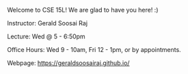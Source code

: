 Welcome to CSE 15L! We are glad to have you here! :)

Instructor: Gerald Soosai Raj

Lecture: Wed @ 5 - 6:50pm

Office Hours: Wed 9 - 10am, Fri 12 - 1pm, or by appointments.

Webpage: https://geraldsoosairaj.github.io/
 